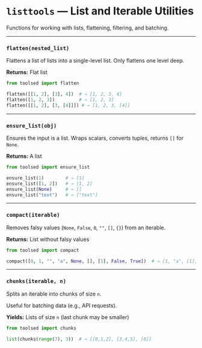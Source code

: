 # `listtools` — List and Iterable Utilities

Functions for working with lists, flattening, filtering, and batching.

---

### `flatten(nested_list)`

Flattens a list of lists into a single-level list. Only flattens one level deep.

**Returns:** Flat list

```python
from toolsed import flatten

flatten([[1, 2], [3], 4])  # → [1, 2, 3, 4]
flatten([1, 2, 3])         # → [1, 2, 3]
flatten([[1, 2], [3, [4]]]) # → [1, 2, 3, [4]]
```

---

### `ensure_list(obj)`

Ensures the input is a list. Wraps scalars, converts tuples, returns `[]` for `None`.

**Returns:** A list

```python
from toolsed import ensure_list

ensure_list(1)        # → [1]
ensure_list([1, 2])   # → [1, 2]
ensure_list(None)     # → []
ensure_list("text")   # → ["text"]
```

---

### `compact(iterable)`

Removes falsy values (`None`, `False`, `0`, `""`, `[]`, `{}`) from an iterable.

**Returns:** List without falsy values

```python
from toolsed import compact

compact([0, 1, "", "a", None, [], [1], False, True])  # → [1, "a", [1], True]
```

---

### `chunks(iterable, n)`

Splits an iterable into chunks of size `n`.

Useful for batching data (e.g., API requests).

**Yields:** Lists of size `n` (last chunk may be smaller)

```python
from toolsed import chunks

list(chunks(range(7), 3))  # → [[0,1,2], [3,4,5], [6]]
```
